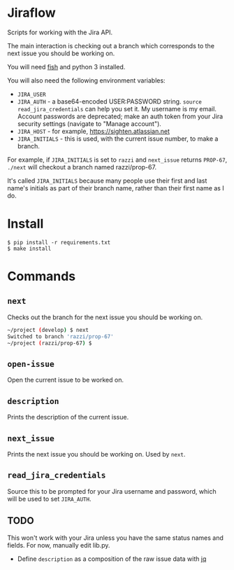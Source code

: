 # Jiraflow

Scripts for working with the Jira API.

The main interaction is checking out a branch which corresponds to the next issue you should be working on.

You will need [fish](https://fishshell.com/) and python 3 installed.

You will also need the following environment variables:

- `JIRA_USER`
- `JIRA_AUTH` - a base64-encoded USER:PASSWORD string. `source read_jira_credentials` can help you set it. My username is my email. Account passwords are deprecated; make an auth token from your Jira security settings (navigate to "Manage account").
- `JIRA_HOST` - for example, https://sighten.atlassian.net
- `JIRA_INITIALS` - this is used, with the current issue number, to make a branch.

For example, if `JIRA_INITIALS` is set to `razzi` and `next_issue` returns `PROP-67`, `./next` will checkout a branch named razzi/prop-67.

It's called `JIRA_INITIALS` because many people use their first and last name's initials as part of their branch name, rather than their first name as I do.

# Install

```
$ pip install -r requirements.txt
$ make install
```

# Commands

## `next`

Checks out the branch for the next issue you should be working on.

```sh
~/project (develop) $ next
Switched to branch 'razzi/prop-67'
~/project (razzi/prop-67) $
```

## `open-issue`

Open the current issue to be worked on.

## `description`

Prints the description of the current issue.

## `next_issue`

Prints the next issue you should be working on. Used by `next`.

## `read_jira_credentials`

Source this to be prompted for your Jira username and password, which will be used to set `JIRA_AUTH`.

## TODO

This won't work with your Jira unless you have the same status names and fields. For now, manually edit lib.py.

- Define `description` as a composition of the raw issue data with [jq](https://github.com/stedolan/jq)
